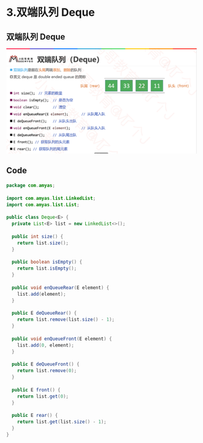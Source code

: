 # 3.双端队列 Deque

## 双端队列 Deque

<img src="https://raw.githubusercontent.com/Amyas/picgo-bed/master/amyas.github.io/2%20copy2022-08-25-12-09-53.png" alt="2 copy2022-08-25-12-09-53" width="" height="" />

## Code

```java
package com.amyas;

import com.amyas.list.LinkedList;
import com.amyas.list.List;

public class Deque<E> {
  private List<E> list = new LinkedList<>();

  public int size() {
    return list.size();
  }

  public boolean isEmpty() {
    return list.isEmpty();
  }

  public void enQueueRear(E element) {
    list.add(element);
  }

  public E deQueueRear() {
    return list.remove(list.size() - 1);
  }

  public void enQueueFront(E element) {
    list.add(0, element);
  }

  public E deQueueFront() {
    return list.remove(0);
  }

  public E front() {
    return list.get(0);
  }

  public E rear() {
    return list.get(list.size() - 1);
  }
}
```
